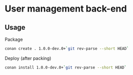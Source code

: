 # User management back-end

## Usage

Package

```sh
conan create . 1.0.0-dev.0+`git rev-parse --short HEAD`
```

Deploy (after packing)

```sh
conan install 1.0.0-dev.0+`git rev-parse --short HEAD`
```
